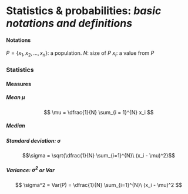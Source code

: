 # Statistics & probabilities: *basic notations and definitions*

#### Notations
$P = \{ x_1, x_2, ..., x_n \}$: a population. 
$N$: size of $P$
$x_i$: a value from $P$ 


### Statistics
#### Measures
##### Mean $\mu$
$$ \mu = \dfrac{1}{N} \sum_{i = 1}^{N} x_i   $$ 

##### Median

##### Standard deviation: $\sigma$
$$\sigma = \sqrt{\dfrac{1}{N} \sum_{i=1}^{N}\ (x_i - \mu)^2}$$


##### Variance: $\sigma^2$ or $Var$
$$ \sigma^2 = Var(P) = \dfrac{1}{N} \sum_{i=1}^{N}\ (x_i - \mu)^2 $$

